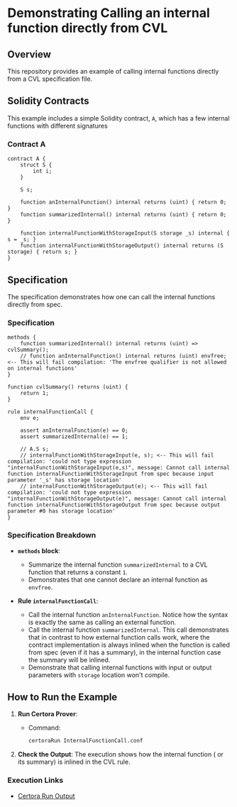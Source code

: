 # Demonstrating Calling an internal function directly from CVL

## Overview

This repository provides an example of calling internal functions directly from a CVL specification file.

## Solidity Contracts

This example includes a simple Solidity contract, `A`, which has a few internal functions with different signatures

### Contract A

```solidity
contract A {
    struct S {
        int i;
    }

    S s;

    function anInternalFunction() internal returns (uint) { return 0; }
    function summarizedInternal() internal returns (uint) { return 0; }

    function internalFunctionWithStorageInput(S storage _s) internal { s = _s; }
    function internalFunctionWithStorageOutput() internal returns (S storage) { return s; }
}
```

## Specification

The specification demonstrates how one can call the internal functions directly from spec.

### Specification

```cvl
methods {
    function summarizedInternal() internal returns (uint) => cvlSummary();
    // function anInternalFunction() internal returns (uint) envfree; <-- This will fail compilation: 'The envfree qualifier is not allowed on internal functions'
}

function cvlSummary() returns (uint) {
    return 1;
}

rule internalFunctionCall {
    env e;

    assert anInternalFunction(e) == 0;
    assert summarizedInternal(e) == 1;

    // A.S s;
    // internalFunctionWithStorageInput(e, s); <-- This will fail compilation: 'could not type expression "internalFunctionWithStorageInput(e,s)", message: Cannot call internal function internalFunctionWithStorageInput from spec because input parameter '_s' has storage location'
    // internalFunctionWithStorageOutput(e); <-- This will fail compilation: 'could not type expression "internalFunctionWithStorageOutput(e)", message: Cannot call internal function internalFunctionWithStorageOutput from spec because output parameter #0 has storage location'
}
```

### Specification Breakdown

- **`methods` block**:
  - Summarize the internal function `summarizedInternal` to a CVL function that returns a constant `1`.
  - Demonstrates that one cannot declare an internal function as `envfree`.

- **Rule `internalFunctionCall`**:
  - Call the internal function `anInternalFunction`. Notice how the syntax is exactly the same as calling an external function.
  - Call the internal function `summarizedInternal`. This call demonstrates that in contrast to how external function calls work, where the contract
  implementation is always inlined when the function is called from spec (even if it has a summary), in the internal function case the summary will be inlined.
  - Demonstrate that calling internal functions with input or output parameters with `storage` location won't compile.

## How to Run the Example

1. **Run Certora Prover**:
   - Command:
     ```bash
     certoraRun InternalFunctionCall.conf
     ```

2. **Check the Output**: The execution shows how the internal function ( or its summary) is inlined in the CVL rule.

### Execution Links

- [Certora Run Output](https://prover.certora.com/output/97560/85cdc83bc611411da28ac63f76e2e445?anonymousKey=64077f14f694570579878704b14adb86c7581724)
